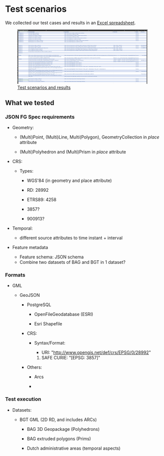 # Test scenarios

We collected our test cases and results in an [Excel spreadsheet](https://github.com/Geonovum-labs/test-ogc-json-fg/blob/main/testresults/testscenarios.xlsx).

<a href="https://github.com/Geonovum-labs/test-ogc-json-fg/blob/main/testresults/testscenarios.xlsx">
<figure>
    <img src="media/testscenarios.png" alt="testscenarios"/>
    <figcaption>Test scenarios and results</figcaption>
</figure>
</a>

## What we tested

### JSON FG Spec requirements
-   Geometry:

    -   (Multi)Point, (Multi)Line, Multi(Polygon), GeometryCollection in *place*
        attribute

    -   (Multi)Polyhedron and (Multi)Prism in *place* attribute

-   CRS:

    -   Types:

        -   WGS'84 (in geometry and place attribute)

        -   RD: 28992

        -   ETRS89: 4258

        -   3857?

        -   900913?

-   Temporal:

    -   different source attributes to time instant + interval

-   Feature metadata

    -   Feature schema: JSON schema 
    -   Combine two datasets of BAG and BGT in 1 dataset?

### Formats

-   GML

    -   GeoJSON

        -   PostgreSQL

            -   OpenFileGeodatabase (ESRI)

            -   Esri Shapefile

        -   CRS:

            -   Syntax/Format:

                -   URI: "http://www.opengis.net/def/crs/EPSG/0/28992"

                1.  SAFE CURIE: "[EPSG: 3857]"

        -   Others:

            -   Arcs

            -   

### Test execution

-   Datasets:

    -   BGT GML (2D RD, and includes ARCs)

        -   BAG 3D Geopackage (Polyhedrons)

        -   BAG extruded polygons (Prims)

        -   Dutch administrative areas (temporal aspects)
